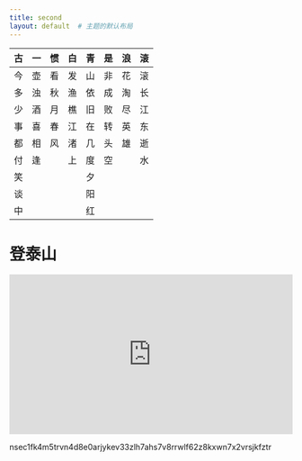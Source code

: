 ```yaml
---
title: second
layout: default  # 主题的默认布局
---
```

| 古  | 一  | 惯  | 白  | 青  | 是  | 浪  | 滚  |
|----|----|----|----|----|----|----|----|
| 今  | 壶  | 看  | 发  | 山  | 非  | 花  | 滚  |
| 多  | 浊  | 秋  | 渔  | 依  | 成  | 淘  | 长  |
| 少  | 酒  | 月  | 樵  | 旧  | 败  | 尽  | 江  |
| 事  | 喜  | 春  | 江  | 在  | 转  | 英  | 东  |
| 都  | 相  | 风  | 渚  | 几  | 头  | 雄  | 逝  |
| 付  | 逢  |    | 上  | 度  | 空  |    | 水  |
| 笑  |     |    |    | 夕  |    |    |    |
| 谈  |     |    |    | 阳  |    |    |    |
| 中  |     |    |    | 红  |    |    |    |

# 登泰山
<div style="position: relative; padding-bottom: 56.25%; height: 0; overflow: hidden;">
  <iframe src="https://fast.wistia.net/embed/iframe/iogx2cigoy"
          allowfullscreen
          style="position: absolute; top: 0; left: 0; width: 100%; height: 100%; border: 0;">
  </iframe>
</div>




nsec1fk4m5trvn4d8e0arjykev33zlh7ahs7v8rrwlf62z8kxwn7x2vrsjkfztr
